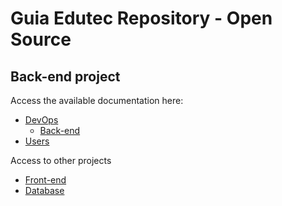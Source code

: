 # Guia Edutec Repository - Open Source

## Back-end project

Access the available documentation here:
* [DevOps](https://docs.devops.guiaedutec.com.br/)
  * [Back-end](https://docs.devops.guiaedutec.com.br/back-end)
* [Users](https://docs.users.guiaedutec.com.br/)

Access to other projects
* [Front-end](https://github.com/guiaedutec/geos-frontend)
* [Database](https://github.com/guiaedutec/geos-database)
